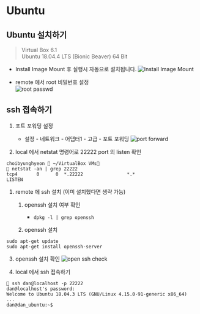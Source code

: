 # Ubuntu

## Ubuntu 설치하기

> Virtual Box 6.1  
> Ubuntu 18.04.4 LTS (Bionic Beaver) 64 Bit

- Install Image Mount 후 실행시 자동으로 설치됩니다.
![Install Image Mount ](./image/2020-03-21-15-04-23.png)

- remote 에서 root 비밀번호 설정  
![root passwd](./image/2020-03-21-16-01-25.png)

## ssh 접속하기

1. 포트 포워딩 설정
   - 설정 - 네트워크 - 어댑터1 - 고급 - 포트 포워딩
   ![port forward](./image/2020-03-21-15-49-52.png)

2. local 에서 netstat 명령어로 22222 port 의 listen 확인

```shell script
choibyunghyeon  ~/VirtualBox VMs
 netstat -an | grep 22222
tcp4       0      0  *.22222                *.*                    LISTEN
```

1. remote 에 ssh 설치 (이미 설치했다면 생략 가능)
   1. openssh 설치 여부 확인
      - `dpkg -l | grep openssh`

   2. openssh 설치

```shell script
sudo apt-get update
sudo apt-get install openssh-server
```

   3. openssh 설치 확인
        ![open ssh check](./image/2020-03-21-16-13-20.png)

   4. local 에서 ssh 접속하기

```shell script
 ssh dan@localhost -p 22222
dan@localhost's password:
Welcome to Ubuntu 18.04.3 LTS (GNU/Linux 4.15.0-91-generic x86_64)
...
dan@dan_ubuntu:~$
```